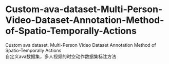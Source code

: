 # Custom-ava-dataset-Multi-Person-Video-Dataset-Annotation-Method-of-Spatio-Temporally-Actions
Custom ava dataset, Multi-Person Video Dataset Annotation Method of Spatio-Temporally Actions <br>
自定义ava数据集，多人视频的时空动作数据集标注方法
## 
